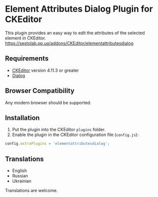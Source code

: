 # Element Attributes Dialog Plugin for CKEditor

This plugin provides an easy way to edit the attributes of the selected element in CKEditor.
https://sestolab.pp.ua/addons/CKEditor/elementattributesdialog

## Requirements

* [CKEditor](https://ckeditor.com/ckeditor-4) version 4.11.3 or greater
* [Dialog](https://ckeditor.com/cke4/addon/dialog)

## Browser Compatibility

Any modern browser should be supported.

## Installation

1. Put the plugin into the CKEditor `plugins` folder.
2. Enable the plugin in the CKEditor configuration file (`config.js`):

```js
config.extraPlugins = 'elementattributesdialog';
```

## Translations

* English
* Russian
* Ukrainian

Translations are welcome.

